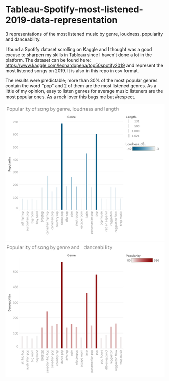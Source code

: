 # Tableau-Spotify-most-listened-2019-data-representation
3 representations of the most listened music by genre, loudness, popularity and danceability.

I found a Spotify dataset scrolling on Kaggle and I thought was a good excuse to sharpen my skills in Tableau since I haven't done a lot in the platform.
The dataset can be found here: https://www.kaggle.com/leonardopena/top50spotify2019 and represent the most listened songs on 2019. It is also in this repo in csv format.

The results were predictable; more than 30% of the most popular genres contain the word "pop" and 2 of them are the most listened genres. As a little of my opinion, easy to listen genres for average music listeners are the most popular ones. As a rock lover this bugs me but #respect.

![genre-loudness-length](genre-loudness-length.png)
![genre-danceability](genre-danceability.png)
